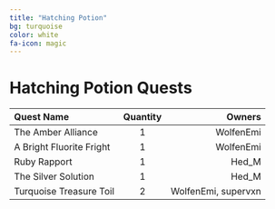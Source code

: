 ```yaml
---
title: "Hatching Potion"
bg: turquoise
color: white
fa-icon: magic
---
```


# Hatching Potion Quests

| Quest Name | Quantity | Owners |
|:--- |:---:| ---:|
| The Amber Alliance | 1 | WolfenEmi |
| A Bright Fluorite Fright | 1 | WolfenEmi |
| Ruby Rapport | 1 | Hed_M |
| The Silver Solution | 1 | Hed_M |
| Turquoise Treasure Toil | 2 | WolfenEmi, supervxn |
